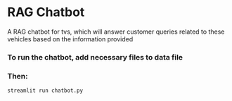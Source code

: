 # RAG Chatbot

A RAG chatbot for tvs, which will answer customer queries related to these vehicles based on the information provided

### To run the chatbot, add necessary files to data file
### Then:
```bash
streamlit run chatbot.py
```
